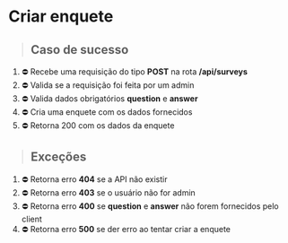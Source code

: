 # Criar enquete

> ## Caso de sucesso

1. ⛔ Recebe uma requisição do tipo **POST** na rota **/api/surveys**
2. ⛔ Valida se a requisição foi feita por um admin
3. ⛔ Valida dados obrigatórios **question** e **answer**
4. ⛔ Cria uma enquete com os dados fornecidos
5. ⛔ Retorna 200 com os dados da enquete

> ## Exceções

1. ⛔ Retorna erro **404** se a API não existir
2. ⛔ Retorna erro **403** se o usuário não for admin
3. ⛔ Retorna erro **400** se **question** e **answer** não forem fornecidos pelo client
4. ⛔ Retorna erro **500** se der erro ao tentar criar a enquete
